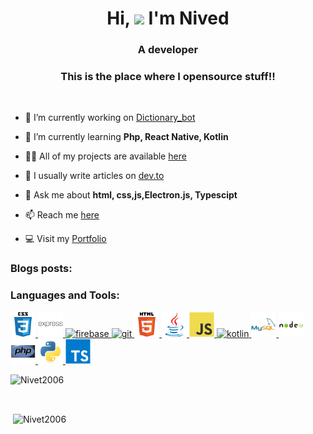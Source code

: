 <h1 align="center">Hi, <img src="https://media.giphy.com/media/hvRJCLFzcasrR4ia7z/giphy.gif" width="25px"> I'm Nived</h1>
<h3 align="center">A developer</h3>
<h3 align="center">This is the place where I opensource stuff!!</h3>

<!--<p align="left"> <a href="https://github.com/ryo-ma/github-profile-trophy"><img src="https://github-profile-trophy.vercel.app/?username=nived-dev" alt="nived-dev" /></a> </p>--><br>
- 🔭 I’m currently working on [Dictionary_bot](#)

- 🌱 I’m currently learning **Php, React Native, Kotlin**

- 👨‍💻 All of my projects are available [here](https://github.com/nivet2006)

- 📝 I usually write articles on [dev.to]()

- 💬 Ask me about **html, css,js,Electron.js, Typescipt**

- 📫 Reach me [here](mailto:nivedshaji2006@gmail.com)

- 💻 Visit my <a href="https://nivet2006.vercel.app/">Portfolio</a>

### Blogs posts:
<!-- BLOG-POST-LIST:START -->

<!-- BLOG-POST-LIST:END -->
<!--
<h3 align="left">Connect with me:</h3>
<p align="left">
<a href="https://dev.to/minds0987" target="blank"><img align="center" src="https://cdn.jsdelivr.net/npm/simple-icons@3.0.1/icons/dev-dot-to.svg" alt="minds0987" height="30" width="40" /></a>
</p>
-->

<h3 align="left">Languages and Tools:</h3>
<p align="left"> <a href="https://www.w3schools.com/css/" target="_blank"> <img src="https://raw.githubusercontent.com/devicons/devicon/master/icons/css3/css3-original-wordmark.svg" alt="css3" width="40" height="40"/> </a> <a href="https://expressjs.com" target="_blank"> <img src="https://raw.githubusercontent.com/devicons/devicon/master/icons/express/express-original-wordmark.svg" alt="express" width="40" height="40"/> </a> <a href="https://firebase.google.com/" target="_blank"> <img src="https://www.vectorlogo.zone/logos/firebase/firebase-icon.svg" alt="firebase" width="40" height="40"/> </a> <a href="https://git-scm.com/" target="_blank"> <img src="https://www.vectorlogo.zone/logos/git-scm/git-scm-icon.svg" alt="git" width="40" height="40"/> </a> <a href="https://www.w3.org/html/" target="_blank"> <img src="https://raw.githubusercontent.com/devicons/devicon/master/icons/html5/html5-original-wordmark.svg" alt="html5" width="40" height="40"/> </a> <a href="https://www.java.com" target="_blank"> <img src="https://raw.githubusercontent.com/devicons/devicon/master/icons/java/java-original.svg" alt="java" width="40" height="40"/> </a> <a href="https://developer.mozilla.org/en-US/docs/Web/JavaScript" target="_blank"> <img src="https://raw.githubusercontent.com/devicons/devicon/master/icons/javascript/javascript-original.svg" alt="javascript" width="40" height="40"/> </a> <a href="https://kotlinlang.org" target="_blank"> <img src="https://www.vectorlogo.zone/logos/kotlinlang/kotlinlang-icon.svg" alt="kotlin" width="40" height="40"/> </a> <a href="https://www.mysql.com/" target="_blank"> <img src="https://raw.githubusercontent.com/devicons/devicon/master/icons/mysql/mysql-original-wordmark.svg" alt="mysql" width="40" height="40"/> </a> <a href="https://nodejs.org" target="_blank"> <img src="https://raw.githubusercontent.com/devicons/devicon/master/icons/nodejs/nodejs-original-wordmark.svg" alt="nodejs" width="40" height="40"/> </a> <a href="https://www.php.net" target="_blank"> <img src="https://raw.githubusercontent.com/devicons/devicon/master/icons/php/php-original.svg" alt="php" width="40" height="40"/> </a> <a href="https://www.python.org" target="_blank"> <img src="https://raw.githubusercontent.com/devicons/devicon/master/icons/python/python-original.svg" alt="python" width="40" height="40"/> </a> <a href="https://www.typescriptlang.org/" target="_blank"> <img src="https://raw.githubusercontent.com/devicons/devicon/master/icons/typescript/typescript-original.svg" alt="typescript" width="40" height="40"/> </a> </p>

<p><img align="left" src="https://github-readme-stats.vercel.app/api/top-langs?username=Nivet2006&show_icons=true&locale=en&layout=compact" alt="Nivet2006" /></p><br>

<br><p>&nbsp;<img align="center" src="https://github-readme-stats.vercel.app/api?username=Nivet2006&show_icons=true&theme=dracula&cache_seconds=100&locale=en" alt="Nivet2006" /></p>

<!---
nived-dev/nived-dev is a ✨ special ✨ repository because its `README.md` (this file) appears on your GitHub profile.
You can click the Preview link to take a look at your changes.
--->
